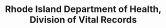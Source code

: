 ---
layout: repo
title: "Rhode Island Department of Health, Division of Vital Records"
id: 189
permalink: repos/189/
---